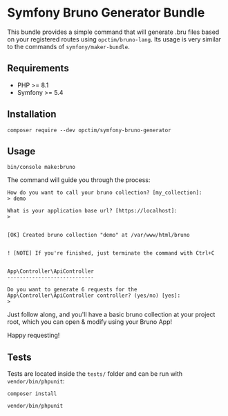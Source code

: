# Symfony Bruno Generator Bundle

This bundle provides a simple command that will generate .bru files based on your registered routes using `opctim/bruno-lang`.
Its usage is very similar to the commands of `symfony/maker-bundle`.

## Requirements

- PHP >= 8.1
- Symfony >= 5.4

## Installation

```shell
composer require --dev opctim/symfony-bruno-generator
```

## Usage

    bin/console make:bruno

The command will guide you through the process:

    How do you want to call your bruno collection? [my_collection]:
    > demo
    
    What is your application base url? [https://localhost]:
    >
    
    
    [OK] Created bruno collection "demo" at /var/www/html/bruno
    
    
    ! [NOTE] If you're finished, just terminate the command with Ctrl+C
    
    
    App\Controller\ApiController
    ----------------------------
    
    Do you want to generate 6 requests for the App\Controller\ApiController controller? (yes/no) [yes]:
    >
    
Just follow along, and you'll have a basic bruno collection at your project root, which you can open & modify using your Bruno App!

Happy requesting! 

## Tests

Tests are located inside the `tests/` folder and can be run with `vendor/bin/phpunit`:

```shell
composer install

vendor/bin/phpunit       
```
